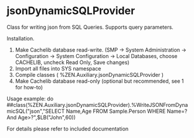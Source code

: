 jsonDynamicSQLProvider
======================

Class for writing json from SQL Queries. Supports query parameters.

Installation.

1. Make Cachelib database read-write. (SMP → System Administration → Configuration → System Configuration → Local Databases, choose CACHELIB, uncheck Read Only, Save changes)
2. Import all files into SYS namespace
3. Compile classes ( %ZEN.Auxiliary.jsonDynamicSQLProvider )
4. Make Cachelib database read-only (optional but recommended, see 1 for how-to)

Usage example:
do ##class(%ZEN.Auxiliary.jsonDynamicSQLProvider).%WriteJSONFromDynamicSQL("json","SELECT Name,Age FROM Sample.Person WHERE Name=? And Age>?",$LB("John",60))

For details please refer to included documentation
